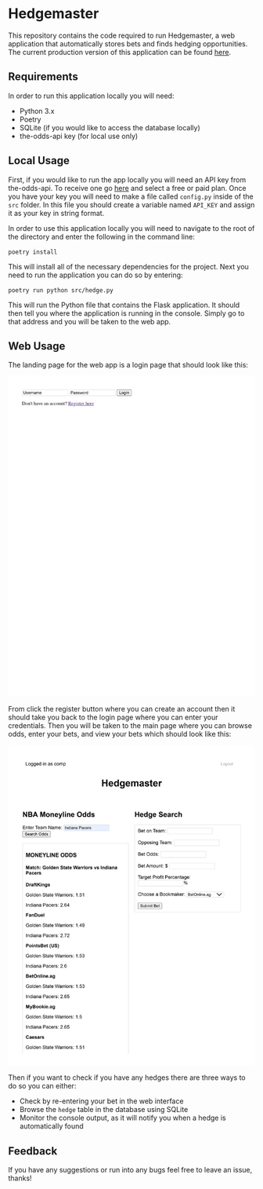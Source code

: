 # Hedgemaster

This repository contains the code required to run Hedgemaster, a web application that automatically stores bets and finds hedging opportunities. The current production version of this application can be found [here](https://hedge.chompe.rs/).

## Requirements

In order to run this application locally you will need:
* Python 3.x
* Poetry
* SQLite (if you would like to access the database locally)
* the-odds-api key (for local use only)

## Local Usage

First, if you would like to run the app locally you will need an API key from the-odds-api. To receive one go [here](https://the-odds-api.com/) and select a free or paid plan. Once you have your key you will need to make a file called `config.py` inside of the `src` folder. In this file you should create a variable named `API_KEY` and assign it as your key in string format.

In order to use this application locally you will need to navigate to the root of the directory and enter the following in the command line:

```console
poetry install
```

This will install all of the necessary dependencies for the project. Next you need to run the application you can do so by entering:

```console
poetry run python src/hedge.py
```

This will run the Python file that contains the Flask application. It should then tell you where the application is running in the console. Simply go to that address and you will be taken to the web app.

## Web Usage

The landing page for the web app is a login page that should look like this:

![login](img/login-page.jpeg)

From click the register button where you can create an account then it should take you back to the login page where you can enter your credentials. Then you will be taken to the main page where you can browse odds, enter your bets, and view your bets which should look like this:

![main](img/main-page.jpeg)

Then if you want to check if you have any hedges there are three ways to do so you can either:

* Check by re-entering your bet in the web interface
* Browse the `hedge` table in the database using SQLite
* Monitor the console output, as it will notify you when a hedge is automatically found

## Feedback

If you have any suggestions or run into any bugs feel free to leave an issue, thanks!